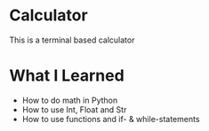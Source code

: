 # Calculator

This is a terminal based calculator

# What I Learned

* How to do math in Python
* How to use Int, Float and Str
* How to use functions and if- & while-statements

